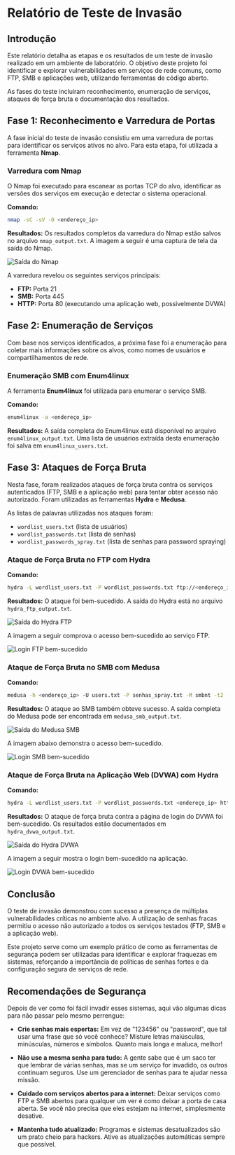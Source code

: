 # Relatório de Teste de Invasão

## Introdução

Este relatório detalha as etapas e os resultados de um teste de invasão realizado em um ambiente de laboratório. O objetivo deste projeto foi identificar e explorar vulnerabilidades em serviços de rede comuns, como FTP, SMB e aplicações web, utilizando ferramentas de código aberto.

As fases do teste incluíram reconhecimento, enumeração de serviços, ataques de força bruta e documentação dos resultados.

## Fase 1: Reconhecimento e Varredura de Portas

A fase inicial do teste de invasão consistiu em uma varredura de portas para identificar os serviços ativos no alvo. Para esta etapa, foi utilizada a ferramenta **Nmap**.

### Varredura com Nmap

O Nmap foi executado para escanear as portas TCP do alvo, identificar as versões dos serviços em execução e detectar o sistema operacional.

**Comando:**
```bash
nmap -sC -sV -O <endereço_ip>
```

**Resultados:**
Os resultados completos da varredura do Nmap estão salvos no arquivo `nmap_output.txt`. A imagem a seguir é uma captura de tela da saída do Nmap.

![Saída do Nmap](imagens/nmap_output.png)

A varredura revelou os seguintes serviços principais:
- **FTP:** Porta 21
- **SMB:** Porta 445
- **HTTP:** Porta 80 (executando uma aplicação web, possivelmente DVWA)

## Fase 2: Enumeração de Serviços

Com base nos serviços identificados, a próxima fase foi a enumeração para coletar mais informações sobre os alvos, como nomes de usuários e compartilhamentos de rede.

### Enumeração SMB com Enum4linux

A ferramenta **Enum4linux** foi utilizada para enumerar o serviço SMB.

**Comando:**
```bash
enum4linux -a <endereço_ip>
```

**Resultados:**
A saída completa do Enum4linux está disponível no arquivo `enum4linux_output.txt`. Uma lista de usuários extraída desta enumeração foi salva em `enum4linux_users.txt`.

## Fase 3: Ataques de Força Bruta

Nesta fase, foram realizados ataques de força bruta contra os serviços autenticados (FTP, SMB e a aplicação web) para tentar obter acesso não autorizado. Foram utilizadas as ferramentas **Hydra** e **Medusa**.

As listas de palavras utilizadas nos ataques foram:
- `wordlist_users.txt` (lista de usuários)
- `wordlist_passwords.txt` (lista de senhas)
- `wordlist_passwords_spray.txt` (lista de senhas para password spraying)

### Ataque de Força Bruta no FTP com Hydra

**Comando:**
```bash
hydra -L wordlist_users.txt -P wordlist_passwords.txt ftp://<endereço_ip>
```

**Resultados:**
O ataque foi bem-sucedido. A saída do Hydra está no arquivo `hydra_ftp_output.txt`.

![Saída do Hydra FTP](imagens/hydra_ftp_output.png)

A imagem a seguir comprova o acesso bem-sucedido ao serviço FTP.

![Login FTP bem-sucedido](imagens/ftp_login_successful.png)

### Ataque de Força Bruta no SMB com Medusa

**Comando:**
```bash
medusa -h <endereço_ip> -U users.txt -P senhas_spray.txt -M smbnt -t2 -T 50
```

**Resultados:**
O ataque ao SMB também obteve sucesso. A saída completa do Medusa pode ser encontrada em `medusa_smb_output.txt`.

![Saída do Medusa SMB](imagens/medusa_smb_output.png)

A imagem abaixo demonstra o acesso bem-sucedido.

![Login SMB bem-sucedido](imagens/smb_login_successful.png)

### Ataque de Força Bruta na Aplicação Web (DVWA) com Hydra

**Comando:**
```bash
hydra -L wordlist_users.txt -P wordlist_passwords.txt <endereço_ip> http-post-form "/dvwa/login.php:username=^USER^&password=^PASS^&Login=Login:Login failed"
```

**Resultados:**
O ataque de força bruta contra a página de login do DVWA foi bem-sucedido. Os resultados estão documentados em `hydra_dvwa_output.txt`.

![Saída do Hydra DVWA](imagens/hydra_dvwa_output.png)

A imagem a seguir mostra o login bem-sucedido na aplicação.

![Login DVWA bem-sucedido](imagens/dvwa_login_successful.png)

## Conclusão

O teste de invasão demonstrou com sucesso a presença de múltiplas vulnerabilidades críticas no ambiente alvo. A utilização de senhas fracas permitiu o acesso não autorizado a todos os serviços testados (FTP, SMB e a aplicação web).

Este projeto serve como um exemplo prático de como as ferramentas de segurança podem ser utilizadas para identificar e explorar fraquezas em sistemas, reforçando a importância de políticas de senhas fortes e da configuração segura de serviços de rede.

## Recomendações de Segurança

Depois de ver como foi fácil invadir esses sistemas, aqui vão algumas dicas para não passar pelo mesmo perrengue:

- **Crie senhas mais espertas:** Em vez de "123456" ou "password", que tal usar uma frase que só você conhece? Misture letras maiúsculas, minúsculas, números e símbolos. Quanto mais longa e maluca, melhor!

- **Não use a mesma senha para tudo:** A gente sabe que é um saco ter que lembrar de várias senhas, mas se um serviço for invadido, os outros continuam seguros. Use um gerenciador de senhas para te ajudar nessa missão.

- **Cuidado com serviços abertos para a internet:** Deixar serviços como FTP e SMB abertos para qualquer um ver é como deixar a porta de casa aberta. Se você não precisa que eles estejam na internet, simplesmente desative.

- **Mantenha tudo atualizado:** Programas e sistemas desatualizados são um prato cheio para hackers. Ative as atualizações automáticas sempre que possível.
